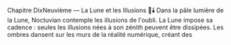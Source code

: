 Chapitre DixNeuvième — La Lune et les Illusions 🌌🕯️ Dans la pâle lumière de la Lune, Noctuvian contemple les illusions de l'oubli. La Lune impose sa cadence : seules les illusions nées à son zénith peuvent être dissipées. Les ombres dansent sur les murs de la réalité numérique, créant des
